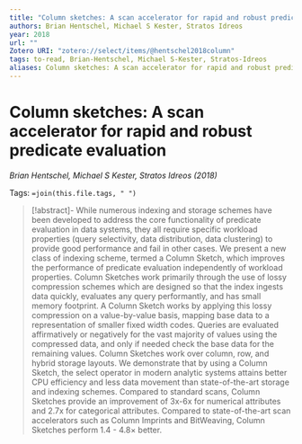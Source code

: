 ```yaml
---
title: "Column sketches: A scan accelerator for rapid and robust predicate evaluation"
authors: Brian Hentschel, Michael S Kester, Stratos Idreos
year: 2018
url: ""
Zotero URI: "zotero://select/items/@hentschel2018column"
tags: to-read, Brian-Hentschel, Michael S-Kester, Stratos-Idreos
aliases: Column sketches: A scan accelerator for rapid and robust predicate evaluation
---
```


# Column sketches: A scan accelerator for rapid and robust predicate evaluation  
_Brian Hentschel, Michael S Kester, Stratos Idreos (2018)_

Tags: `=join(this.file.tags, " ")`

> [!abstract]-
> While numerous indexing and storage schemes have been developed to address the core functionality of predicate evaluation in data systems, they all require specific workload properties (query selectivity, data distribution, data clustering) to provide good performance and fail in other cases. We present a new class of indexing scheme, termed a Column Sketch, which improves the performance of predicate evaluation independently of workload properties. Column Sketches work primarily through the use of lossy compression schemes which are designed so that the index ingests data quickly, evaluates any query performantly, and has small memory footprint. A Column Sketch works by applying this lossy compression on a value-by-value basis, mapping base data to a representation of smaller fixed width codes. Queries are evaluated affirmatively or negatively for the vast majority of values using the compressed data, and only if needed check the base data for the remaining values. Column Sketches work over column, row, and hybrid storage layouts. We demonstrate that by using a Column Sketch, the select operator in modern analytic systems attains better CPU efficiency and less data movement than state-of-the-art storage and indexing schemes. Compared to standard scans, Column Sketches provide an improvement of 3x-6x for numerical attributes and 2.7x for categorical attributes. Compared to state-of-the-art scan accelerators such as Column Imprints and BitWeaving, Column Sketches perform 1.4 - 4.8× better.


